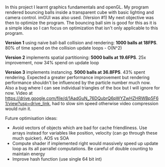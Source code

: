 In this project I learnt graphics fundamentals and openGL. My program rendered bouncing balls inside a transparent cube with basic lighting and camera control. imGUI was also used. (Version #1)
My next objective was then to optimize the program. The bouncing ball sim is good for this as it is a simple idea so I can focus on optimization that isn't only applicable to this program.

**Version 1** using naive ball-ball collision and rendering: **1000 balls at 18FPS**. 80% of time spend on the collision update loops - O(N^2)

**Version 2** implements spatial partitioning: **5000 balls at 19.6FPS**. 25x improvement, now 34% spend on update loop

**Version 3** implements instancing. **5000 balls at 36.8FPS**. 43% spent rendering. Expected a greater performance improvement but rendering performance shouldn't be influenced by the particle number much now.
Also a bug where I can see individual triangles of the box but I will ignore for now. Video at https://drive.google.com/file/d/1AadGuN_76DQubrQ6pWYZwHZHRWBp5F61/view?usp=drive_link, had to slow sim speed otherwise video compression would ruin it.

Future optimisation ideas:
  - Avoid vectors of objects which are bad for cache friendliness. Use arrays instead for variables like position, velocity (can go through these much quicker). AOS vs SOA
  - Compute shader if implemented right would massively speed up update loop as its all parrallel computations. Be careful of double counting to maintain energy
  - Improve hash function (use single 64 bit int)
